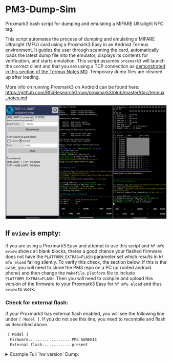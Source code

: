 # PM3-Dump-Sim
Proxmark3 bash script for dumping and emulating a MIFARE Ultralight NFC tag.

This script automates the process of dumping and emulating a MIFARE Ultralight (MFU) card using a Proxmark3 Easy in an Android Termux environment. It guides the user through scanning the card, automatically loads the latest dump file into the emulator, displays its contents for verification, and starts emulation. This script assumes `proxmark3` will launch the correct client and that you are using a TCP connection as [demonstrated in this section of the Termux Notes MD](https://github.com/RfidResearchGroup/proxmark3/blob/master/doc/termux_notes.md#usb-uart-bridge-application-for-tcp-to-usb-bridging). Temporary dump files are cleaned up after loading.

More info on running Proxmark3 on Android can be found here: https://github.com/RfidResearchGroup/proxmark3/blob/master/doc/termux_notes.md

![Example Images](https://github.com/jwidess/PM3-Dump-Sim/blob/main/example.jpg?raw=true)

## If `eview` is empty:
If you are using a Proxmark3 Easy and attempt to use this script and `hf mfu eview` shows all blank blocks, theres a good chance your flashed firmware does not have the `PLATFORM_EXTRAS=FLASH` parameter set which results in `hf mfu eload` failing silently. To verify this check, the section below. If this is the case, you will need to clone the PM3 repo on a PC (or rooted android phone) and then change the `Makefile.platform` file to include `PLATFORM_EXTRAS=FLASH`. Then you will need to compile and upload this version of the firmware to your Proxmark3 Easy for `hf mfu eload` and thus `eview` to work. 

### Check for external flash:
If your Proxmark3 has external flash enabled, you will see the following line under `[ Model ]`. If you do not see this line, you need to recompile and flash as described above.
```
 [ Model ]
  Firmware.................. PM3 GENERIC
  External flash............ present
```

<details>

<summary>Example Full `hw version` Dump:</summary>

```
 [ Proxmark3 ]

 [ Client ]
  Iceman/master/v4.20469-152-ga1e9b4716-suspect 2025-07-30 20:35:15 ef5b2e843
  Compiler.................. Clang/LLVM Clang 20.1.8
  Platform.................. Android / aarch64
  Readline support.......... present
  QT GUI support............ absent
  Native BT support......... absent
  Python script support..... absent
  Python SWIG support....... absent
  Lua script support........ present ( 5.4.7 )
  Lua SWIG support.......... present

 [ Model ]
  Firmware.................. PM3 GENERIC
  External flash............ present

 [ ARM ]
  Bootrom.... Iceman/master/v4.20469-152-ga1e9b4716-suspect 2025-07-29 22:57:51 ef5b2e843
  OS......... Iceman/master/v4.20469-152-ga1e9b4716-suspect 2025-07-29 22:58:06 ef5b2e843
  Compiler... GCC 13.2.1 20231009

 [ FPGA ]
 fpga_pm3_hf.ncd image 2s30vq100 29-07-2025 22:31:31
 fpga_pm3_lf.ncd image 2s30vq100 29-07-2025 22:31:31
 fpga_pm3_felica.ncd image 2s30vq100 29-07-2025 22:31:31
 fpga_pm3_hf_15.ncd image 2s30vq100 29-07-2025 22:31:31

 [ Hardware ]
  --= uC: AT91SAM7S512 Rev A
  --= Embedded Processor: ARM7TDMI
  --= Internal SRAM size: 64K bytes
  --= Architecture identifier: AT91SAM7Sxx Series
  --= Embedded flash memory 512K bytes ( 74% used )
```

</details>

